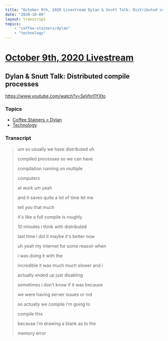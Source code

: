 ```yaml
---
title: "October 9th, 2020 Livestream Dylan & Snutt Talk: Distributed compile processes"
date: "2020-10-09"
layout: transcript
topics:
    - "coffee-stainers/dylan"
    - "technology"
---
```

# [October 9th, 2020 Livestream](../2020-10-09.md)
## Dylan & Snutt Talk: Distributed compile processes
https://www.youtube.com/watch?v=SeVhrl1YXto

### Topics
* [Coffee Stainers > Dylan](../topics/coffee-stainers/dylan.md)
* [Technology](../topics/technology.md)

### Transcript

> um so usually we have distributed uh
>
> compiled processes so we can have
>
> compilation running on multiple
>
> computers
>
> at work um yeah
>
> and it saves quite a lot of time let me
>
> tell you that much
>
> it's like a full compile is roughly
>
> 10 minutes i think with distributed
>
> last time i did it maybe it's better now
>
> uh yeah my internet for some reason when
>
> i was doing it with the
>
> incredible it was much much slower and i
>
> actually ended up just disabling
>
> sometimes i don't know if it was because
>
> we were having server issues or not
>
> so actually we compile i'm going to
>
> compile this
>
> because i'm drawing a blank as to the
>
> memory error
